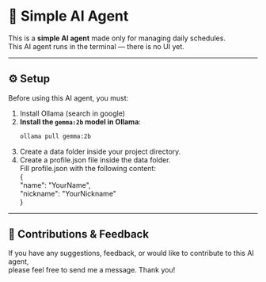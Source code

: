 # 🤖 Simple AI Agent

This is a **simple AI agent** made only for managing daily schedules.  
This AI agent runs in the terminal — there is no UI yet.

---

## ⚙️ Setup

Before using this AI agent, you must:
1. Install Ollama (search in google)
1. **Install the `gemma:2b` model in Ollama**:
   ```bash
   ollama pull gemma:2b
2. Create a data folder inside your project directory.
3. Create a profile.json file inside the data folder.  
Fill profile.json with the following content:  
{  
  "name": "YourName",  
  "nickname": "YourNickname"  
}

---

## 💬 Contributions & Feedback
If you have any suggestions, feedback, or would like to contribute to this AI agent,  
please feel free to send me a message. Thank you!
